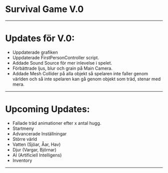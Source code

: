 # Survival Game V.0
---
# Updates för V.0:
* Uppdaterade grafiken
* Uppdaterade FirstPersonController script.
* Addade Sound Source för mer inlevelse i spelet.
* Förbättrade ljus, blur och grain på Main Camera.
* Addade Mesh Collider på alla objekt så spelaren inte faller genom världen och så inte spelaren kan gå genom objekt som träd, stenar med mera.
---
# Upcoming Updates:
* Fallade träd animationer efter x antal hugg.
* Startmeny
* Advancerade Inställningar
* Större värld 
* Vatten (Sjöar, Åar, Hav)
* Djur (Vargar, Björnar)
* AI (Artificiell Intelligens)
* Inventory
---
